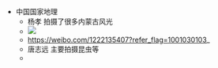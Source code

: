 - 中国国家地理
    - 杨孝  拍摄了很多内蒙古风光
    - ![](https://firebasestorage.googleapis.com/v0/b/firescript-577a2.appspot.com/o/imgs%2Fapp%2Fxinyiheng%2F-PjupgTfos.png?alt=media&token=d0ceae8a-4cd1-4515-aef4-6fd55bbe76c3)
    - https://weibo.com/1222135407?refer_flag=1001030103_
    - 唐志远 主要拍摄昆虫等
    - 
